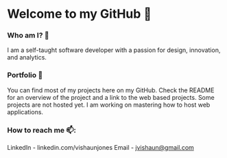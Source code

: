 # Welcome to my GitHub 👋

### Who am I? 🤔

I am a self-taught software developer with a passion for design, innovation, and analytics.

### Portfolio 📁

You can find most of my projects here on my GitHub. Check the README for an overview of the project and a link to the web based projects. Some projects are not hosted yet. I am working on mastering how to host web applications. 

### How to reach me 📫:

LinkedIn - linkedin.com/vishaunjones
Email - jvishaun@gmail.com
<!--
**vishaunj/vishaunj** is a ✨ _special_ ✨ repository because its `README.md` (this file) appears on your GitHub profile.

Here are some ideas to get you started:

- 🔭 I’m currently working on ...
- 🌱 I’m currently learning ...
- 👯 I’m looking to collaborate on ...
- 🤔 I’m looking for help with ...
- 💬 Ask me about ...
- 📫 How to reach me: ...
- 😄 Pronouns: ...
- ⚡ Fun fact: ...
-->
